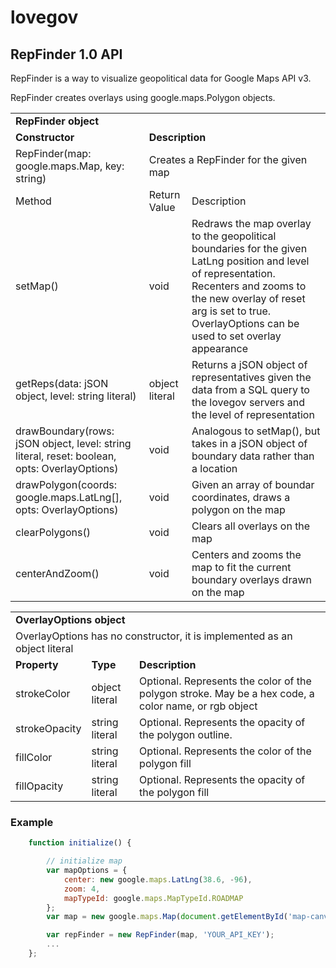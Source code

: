 lovegov
=======

RepFinder 1.0 API
-------------

RepFinder is a way to visualize geopolitical data for Google Maps API v3.

RepFinder creates overlays using google.maps.Polygon objects.

<table>
    <tr>
        <td colspan=3><strong>RepFinder object</strong></td>
    </tr>
    <tr>
        <td><strong>Constructor</strong></td>
        <td colspan=2><strong>Description</strong></td>
    </tr>
    <tr>
        <td>RepFinder(map: google.maps.Map, key: string)</td>
        <td colspan=2>Creates a RepFinder for the given map</td>
    </tr>
    <tr>
        <td>Method</td>
        <td>Return Value</td>
        <td>Description</td>
    </tr>
    <tr>
        <td>setMap()</td>
        <td>void</td>
        <td>Redraws the map overlay to the geopolitical boundaries for the given LatLng position and level of representation. Recenters and zooms to the new overlay of reset arg is set to true. OverlayOptions can be used to set overlay appearance</td>
    </tr>
    <tr>
        <td>getReps(data: jSON object, level: string literal)</td>
        <td>object literal</td>
        <td>Returns a jSON object of representatives given the data from a SQL query to the lovegov servers and the level of representation</td>
    </tr>
    <tr>
        <td>drawBoundary(rows: jSON object, level: string literal, reset: boolean, opts: OverlayOptions)</td>
        <td>void</td>
        <td>Analogous to setMap(), but takes in a jSON object of boundary data rather than a location</td>        
    </tr>
    <tr>
        <td>drawPolygon(coords: google.maps.LatLng[], opts: OverlayOptions)</td>
        <td>void</td>
        <td>Given an array of boundar coordinates, draws a polygon on the map</td>
    </tr>
    <tr>
        <td>clearPolygons()</td>
        <td>void</td>
        <td>Clears all overlays on the map</td>
    </tr>
    <tr>
        <td>centerAndZoom()</td>
        <td>void</td>
        <td>Centers and zooms the map to fit the current boundary overlays drawn on the map</td>
    </tr>
</table>

<table>
    <tr><td colspan=3><strong>OverlayOptions object<strong></td><tr>
    <tr><td colspan=3>OverlayOptions has no constructor, it is implemented as an object literal</td></tr>
    <tr>
        <td><strong>Property</strong></td>
        <td><strong>Type</strong></td>
        <td><strong>Description</strong></td>
    </tr>
    <tr>
        <td>strokeColor</td>
        <td>object literal</td>
        <td>Optional. Represents the color of the polygon stroke. May be a hex code, a color name, or rgb object</td>
    </tr>
    <tr>
        <td>strokeOpacity</td>
        <td>string literal</td>
        <td>Optional. Represents the opacity of the polygon outline.</td>
    </tr>
    <tr>
        <td>fillColor</td>
        <td>string literal</td>
        <td>Optional. Represents the color of the polygon fill</td>
    </tr>
    <tr>
        <td>fillOpacity</td>
        <td>string literal</td>
        <td>Optional. Represents the opacity of the polygon fill</td>
    </tr>
</table>

### Example
```javascript
    function initialize() {

        // initialize map
        var mapOptions = {
            center: new google.maps.LatLng(38.6, -96),
            zoom: 4,
            mapTypeId: google.maps.MapTypeId.ROADMAP
        };
        var map = new google.maps.Map(document.getElementById('map-canvas'), mapOptions);

        var repFinder = new RepFinder(map, 'YOUR_API_KEY');
        ...
    };
```

